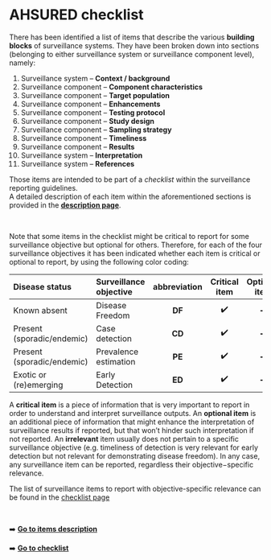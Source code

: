 # AHSURED checklist  
There has been identified a list of items that describe the various **building blocks** of surveillance systems. They have been broken down into sections (belonging to either surveillance system or surveillance component level), namely:
1. Surveillance system – **Context / background**
2. Surveillance component – **Component characteristics**
3. Surveillance component – **Target population**
4. Surveillance component – **Enhancements**
5. Surveillance component – **Testing protocol**
6. Surveillance component – **Study design**
7. Surveillance component – **Sampling strategy**
8. Surveillance component – **Timeliness**
9. Surveillance component – **Results**
10. Surveillance system – **Interpretation**
11. Surveillance system – **References**  

Those items are intended to be part of a *checklist* within the surveillance reporting guidelines.  
A detailed description of each item within the aforementioned sections is provided in the [**description page**](https://github.com/SVA-SE/AHSURED/wiki/Description-of-surveillance-items-in-the-checklist).

&nbsp;

Note that some items in the checklist might be critical to report for some surveillance objective but optional for others. Therefore, for each of the four surveillance objectives it has been indicated whether each item is critical or optional to report, by using the following color coding: 

| Disease status  | Surveillance objective   | abbreviation| Critical item| Optional item| Irrelevant item|
| :---         |  :---         |     :---:      | :---: | :---:  | :---: |
| Known absent | Disease Freedom | **DF** |:heavy_check_mark: |:heavy_minus_sign:|:x:|  :x:|
| Present (sporadic/endemic) | Case detection | **CD** |:heavy_check_mark: |:heavy_minus_sign:|:x:|  :x:|
| Present (sporadic/endemic) | Prevalence estimation | **PE** |:heavy_check_mark: |:heavy_minus_sign:|:x:|  :x:|
| Exotic or (re)emerging| Early Detection | **ED** |:heavy_check_mark: |:heavy_minus_sign:|:x:|  :x:|

A **critical item** is a piece of information that is very important to report in order to understand and interpret surveillance outputs. An **optional item** is an additional piece of information that might enhance the interpretation of surveillance results if reported, but that won’t hinder such interpretation if not reported. An **irrelevant** item usually does not pertain to a specific surveillance objective (e.g. timeliness of detection is very relevant for early detection but not relevant for demonstrating disease freedom). In any case, any surveillance item can be reported, regardless their objective−specific relevance. 

The list of surveillance items to report with objective-specific relevance can be found in the [checklist page](https://github.com/SVA-SE/AHSURED/wiki/AHSURED-checklist)

&nbsp;

:arrow_right: [**Go to items description**](https://github.com/SVA-SE/AHSURED/wiki/Description-of-surveillance-items-in-the-checklist)  

:arrow_right: [**Go to checklist**](https://github.com/SVA-SE/AHSURED/wiki/AHSURED-checklist)